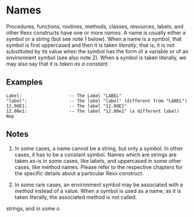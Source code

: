 Names
=====

Procedures, functions, routines, methods, classes, resources, labels, and other Rexx constructs
have one or more _names_. A name is usually either a symbol or a string (but see note 1 below). 
When a name is a symbol, that symbol is first uppercased and then it is taken _literally_, that is, 
it is not substituted by its value when the symbol has the form of a variable or of an environment symbol
(see also note 2). 
When a symbol is taken literally, we may also say that it is _taken as a constant_. 

Examples
--------

```rexx
Label:                  -- The Label "LABEL"
"label":                -- The label "label" (different from "LABEL")
12.00E1:                -- The label "12.00E1"
12.00e1:                -- The label "12.00e1" (a different label)
Nop
```

Notes
-----

1. In some cases, a name cannot be a string, but only a symbol. In other cases, it
   has to be a constant symbol. Names which are strings are taken as-is in some cases,
   like labels, and uppercased in some other cases, like method names.
   Please refer to the respective chapters for the specific details about a
   particular Rexx construct.

2. In some rare cases, an environment symbol may be associated with a _method_ instead of 
   a value. When a symbol is used as a name, as it is taken literally, the associated method is
   not called.

strings, and in some o
